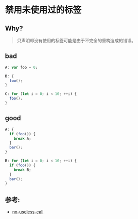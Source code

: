 # 禁用未使用过的标签

## Why?

> 只声明却没有使用的标签可能是由于不完全的重构造成的错误。

## bad

```js
A: var foo = 0;

B: {
  foo();
}

C: for (let i = 0; i < 10; ++i) {
  foo();
}
```

## good

```js
A: {
  if (foo()) {
    break A;
  }
  bar();
}

B: for (let i = 0; i < 10; ++i) {
  if (foo()) {
    break B;
  }
  bar();
}
```

## 参考:

- [no-useless-call](https://eslint.org/docs/rules/no-useless-call)
